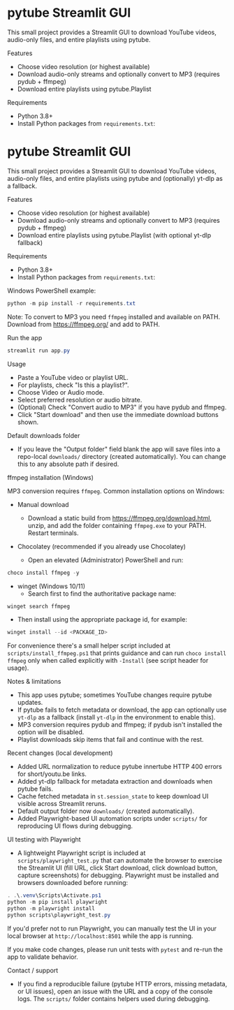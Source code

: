 # pytube Streamlit GUI

This small project provides a Streamlit GUI to download YouTube videos, audio-only files, and entire playlists using pytube.

Features
- Choose video resolution (or highest available)
- Download audio-only streams and optionally convert to MP3 (requires pydub + ffmpeg)
- Download entire playlists using pytube.Playlist

Requirements
- Python 3.8+
- Install Python packages from `requirements.txt`:
# pytube Streamlit GUI

This small project provides a Streamlit GUI to download YouTube videos, audio-only files, and entire playlists using pytube and (optionally) yt-dlp as a fallback.

Features
- Choose video resolution (or highest available)
- Download audio-only streams and optionally convert to MP3 (requires pydub + ffmpeg)
- Download entire playlists using pytube.Playlist (with optional yt-dlp fallback)

Requirements
- Python 3.8+
- Install Python packages from `requirements.txt`:

Windows PowerShell example:

```powershell
python -m pip install -r requirements.txt
```

Note: To convert to MP3 you need `ffmpeg` installed and available on PATH. Download from https://ffmpeg.org/ and add to PATH.

Run the app

```powershell
streamlit run app.py
```

Usage
- Paste a YouTube video or playlist URL.
- For playlists, check "Is this a playlist?".
- Choose Video or Audio mode.
- Select preferred resolution or audio bitrate.
- (Optional) Check "Convert audio to MP3" if you have pydub and ffmpeg.
- Click "Start download" and then use the immediate download buttons shown.

Default downloads folder
- If you leave the "Output folder" field blank the app will save files into a repo-local `downloads/` directory (created automatically). You can change this to any absolute path if desired.

ffmpeg installation (Windows)

MP3 conversion requires `ffmpeg`. Common installation options on Windows:

- Manual download
  - Download a static build from https://ffmpeg.org/download.html, unzip, and add the folder containing `ffmpeg.exe` to your PATH. Restart terminals.

- Chocolatey (recommended if you already use Chocolatey)
  - Open an elevated (Administrator) PowerShell and run:

```powershell
choco install ffmpeg -y
```

- winget (Windows 10/11)
  - Search first to find the authoritative package name:

```powershell
winget search ffmpeg
```

  - Then install using the appropriate package id, for example:

```powershell
winget install --id <PACKAGE_ID>
```

For convenience there's a small helper script included at `scripts/install_ffmpeg.ps1` that prints guidance and can run `choco install ffmpeg` only when called explicitly with `-Install` (see script header for usage).

Notes & limitations
- This app uses pytube; sometimes YouTube changes require pytube updates.
- If pytube fails to fetch metadata or download, the app can optionally use `yt-dlp` as a fallback (install `yt-dlp` in the environment to enable this).
- MP3 conversion requires pydub and ffmpeg; if pydub isn't installed the option will be disabled.
- Playlist downloads skip items that fail and continue with the rest.

Recent changes (local development)
- Added URL normalization to reduce pytube innertube HTTP 400 errors for short/youtu.be links.
- Added yt-dlp fallback for metadata extraction and downloads when pytube fails.
- Cache fetched metadata in `st.session_state` to keep download UI visible across Streamlit reruns.
- Default output folder now `downloads/` (created automatically).
- Added Playwright-based UI automation scripts under `scripts/` for reproducing UI flows during debugging.

UI testing with Playwright
- A lightweight Playwright script is included at `scripts/playwright_test.py` that can automate the browser to exercise the Streamlit UI (fill URL, click Start download, click download button, capture screenshots) for debugging. Playwright must be installed and browsers downloaded before running:

```powershell
. .\.venv\Scripts\Activate.ps1
python -m pip install playwright
python -m playwright install
python scripts\playwright_test.py
```

If you'd prefer not to run Playwright, you can manually test the UI in your local browser at `http://localhost:8501` while the app is running.

If you make code changes, please run unit tests with `pytest` and re-run the app to validate behavior.

Contact / support
- If you find a reproducible failure (pytube HTTP errors, missing metadata, or UI issues), open an issue with the URL and a copy of the console logs. The `scripts/` folder contains helpers used during debugging.
